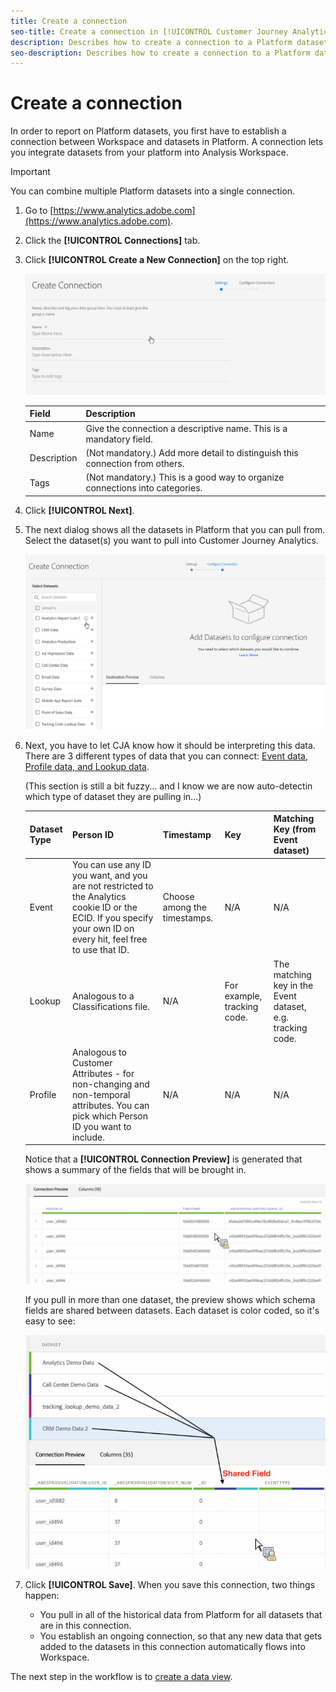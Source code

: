 ```yaml
---
title: Create a connection
seo-title: Create a connection in [!UICONTROL Customer Journey Analytics] (CJA).
description: Describes how to create a connection to a Platform dataset.
seo-description: Describes how to create a connection to a Platform dataset in [!UICONTROL Customer Journey Analytics].
---
```


# Create a connection

In order to report on Platform datasets, you first have to establish a connection between Workspace and datasets in Platform. A connection lets you integrate datasets from your platform into Analysis Workspace. 

>[!IMPORTANT]
>You can combine multiple Platform datasets into a single connection.

1. Go to [https://www.analytics.adobe.com](https://www.analytics.adobe.com).

1. Click the **[!UICONTROL Connections]** tab.

1. Click **[!UICONTROL Create a New Connection]** on the top right.

    ![](assets/create-connection.png)

    |Field|Description|
    |---|---|
    |Name|Give the connection a descriptive name. This is a mandatory field.|
    |Description|(Not mandatory.) Add more detail to distinguish this connection from others.|
    |Tags|(Not mandatory.) This is a good way to organize connections into categories.|

1. Click **[!UICONTROL Next]**.

1. The next dialog shows all the datasets in Platform that you can pull from. Select the dataset(s) you want to pull into Customer Journey Analytics.

    ![](assets/create-connection2.png)

1. Next, you have to let CJA know how it should be interpreting this data. There are 3 different types of data that you can connect: [Event data, Profile data, and Lookup data](/help/getting-started/cja-getting-started.md).

    (This section is still a bit fuzzy... and I know we are now auto-detectin which type of dataset they are pulling in...)

    |Dataset Type|Person ID|Timestamp|Key|Matching Key (from Event dataset)|
    |---|---|---|---|---|
    |Event|You can use any ID you want, and you are not restricted to the Analytics cookie ID or the ECID. If you specify your own ID on every hit, feel free to use that ID. |Choose among the timestamps.|N/A|N/A|
    |Lookup|Analogous to a Classifications file.|N/A|For example, tracking code.|The matching key in the Event dataset, e.g. tracking code.|
    |Profile|Analogous to Customer Attributes - for non-changing and non-temporal attributes. You can pick which Person ID you want to include. |N/A|N/A|N/A|

    Notice that a **[!UICONTROL Connection Preview]** is generated that shows a summary of the fields that will be brought in.

    ![](assets/connection-preview.png)

    If you pull in more than one dataset, the preview shows which schema fields are shared between datasets. Each dataset is color coded, so it's easy to see:

    ![](assets/shared-dataset.png)
    
1. Click **[!UICONTROL Save]**. When you save this connection, two things happen:

    * You pull in all of the historical data from Platform for all datasets that are in this connection.
    * You establish an ongoing connection, so that any new data that gets added to the datasets in this connection automatically flows into Workspace.

The next step in the workflow is to [create a data view](/help/data-views/create-dataview.md).

